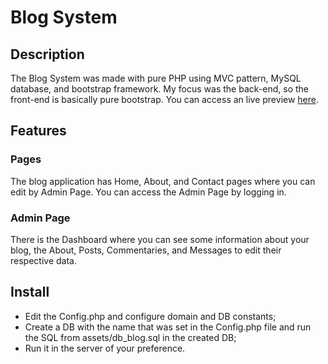 # Blog System

## Description
The Blog System was made with pure PHP using MVC pattern, MySQL database, and bootstrap framework. My focus was the back-end, so the front-end is basically pure bootstrap. You can access an live preview [here](https://carlosebmachado.github.io/blog/).

## Features

### Pages
The blog application has Home, About, and Contact pages where you can edit by Admin Page. You can access the Admin Page by logging in.

### Admin Page
There is the Dashboard where you can see some information about your blog, the About, Posts, Commentaries, and Messages to edit their respective data.

## Install
- Edit the Config.php and configure domain and DB constants;
- Create a DB with the name that was set in the Config.php file and run the SQL from assets/db_blog.sql in the created DB;
- Run it in the server of your preference.
